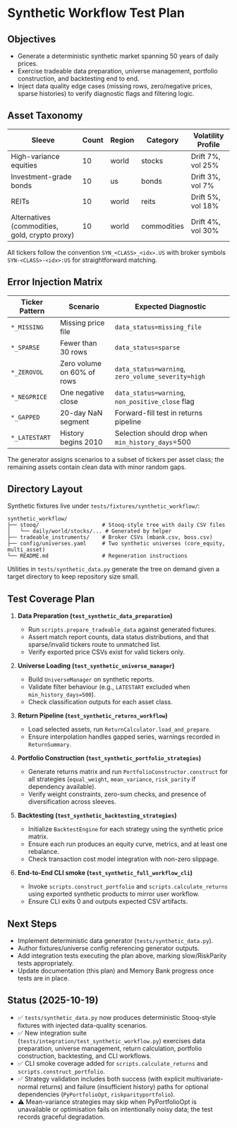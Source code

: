 # Synthetic Workflow Test Plan

## Objectives

- Generate a deterministic synthetic market spanning 50 years of daily prices.
- Exercise tradeable data preparation, universe management, portfolio construction, and backtesting end to end.
- Inject data quality edge cases (missing rows, zero/negative prices, sparse histories) to verify diagnostic flags and filtering logic.

## Asset Taxonomy

| Sleeve | Count | Region | Category | Volatility Profile |
|--------|-------|--------|----------|--------------------|
| High-variance equities | 10 | world | stocks | Drift 7%, vol 25% |
| Investment-grade bonds | 10 | us | bonds | Drift 3%, vol 7% |
| REITs | 10 | world | reits | Drift 5%, vol 18% |
| Alternatives (commodities, gold, crypto proxy) | 10 | world | commodities | Drift 4%, vol 30% |

All tickers follow the convention `SYN_<CLASS>_<idx>.US` with broker symbols `SYN-<CLASS>-<idx>:US` for straightforward matching.

## Error Injection Matrix

| Ticker Pattern | Scenario | Expected Diagnostic |
|----------------|----------|---------------------|
| `*_MISSING` | Missing price file | `data_status=missing_file` |
| `*_SPARSE` | Fewer than 30 rows | `data_status=sparse` |
| `*_ZEROVOL` | Zero volume on 60% of rows | `data_status=warning`, `zero_volume_severity=high` |
| `*_NEGPRICE` | One negative close | `data_status=warning`, `non_positive_close` flag |
| `*_GAPPED` | 20-day NaN segment | Forward-fill test in returns pipeline |
| `*_LATESTART` | History begins 2010 | Selection should drop when `min_history_days`=500 |

The generator assigns scenarios to a subset of tickers per asset class; the remaining assets contain clean data with minor random gaps.

## Directory Layout

Synthetic fixtures live under `tests/fixtures/synthetic_workflow/`:

```
synthetic_workflow/
├── stooq/                    # Stooq-style tree with daily CSV files
│   └── daily/world/stocks/... # Generated by helper
├── tradeable_instruments/    # Broker CSVs (mbank.csv, boss.csv)
├── config/universes.yaml     # Two synthetic universes (core_equity, multi_asset)
└── README.md                 # Regeneration instructions
```

Utilities in `tests/synthetic_data.py` generate the tree on demand given a target directory to keep repository size small.

## Test Coverage Plan

1. **Data Preparation (`test_synthetic_data_preparation`)**

   - Run `scripts.prepare_tradeable_data` against generated fixtures.
   - Assert match report counts, data status distributions, and that sparse/invalid tickers route to unmatched list.
   - Verify exported price CSVs exist for valid tickers only.

1. **Universe Loading (`test_synthetic_universe_manager`)**

   - Build `UniverseManager` on synthetic reports.
   - Validate filter behaviour (e.g., `LATESTART` excluded when `min_history_days=500`).
   - Check classification outputs for each asset class.

1. **Return Pipeline (`test_synthetic_returns_workflow`)**

   - Load selected assets, run `ReturnCalculator.load_and_prepare`.
   - Ensure interpolation handles gapped series, warnings recorded in `ReturnSummary`.

1. **Portfolio Construction (`test_synthetic_portfolio_strategies`)**

   - Generate returns matrix and run `PortfolioConstructor.construct` for all strategies (`equal_weight`, `mean_variance`, `risk_parity` if dependency available).
   - Verify weight constraints, zero-sum checks, and presence of diversification across sleeves.

1. **Backtesting (`test_synthetic_backtesting_strategies`)**

   - Initialize `BacktestEngine` for each strategy using the synthetic price matrix.
   - Ensure each run produces an equity curve, metrics, and at least one rebalance.
   - Check transaction cost model integration with non-zero slippage.

1. **End-to-End CLI smoke (`test_synthetic_full_workflow_cli`)**

   - Invoke `scripts.construct_portfolio` and `scripts.calculate_returns` using exported synthetic products to mirror user workflow.
   - Ensure CLI exits 0 and outputs expected CSV artifacts.

## Next Steps

- Implement deterministic data generator (`tests/synthetic_data.py`).
- Author fixtures/universe config referencing generator outputs.
- Add integration tests executing the plan above, marking slow/RiskParity tests appropriately.
- Update documentation (this plan) and Memory Bank progress once tests are in place.

## Status (2025-10-19)

- ✅ `tests/synthetic_data.py` now produces deterministic Stooq-style fixtures with injected data-quality scenarios.
- ✅ New integration suite (`tests/integration/test_synthetic_workflow.py`) exercises data preparation, universe management, return calculation, portfolio construction, backtesting, and CLI workflows.
- ✅ CLI smoke coverage added for `scripts.calculate_returns` and `scripts.construct_portfolio`.
- ✅ Strategy validation includes both success (with explicit multivariate-normal returns) and failure (insufficient history) paths for optional dependencies (`PyPortfolioOpt`, `riskparityportfolio`).
- ⚠️ Mean-variance strategies may skip when PyPortfolioOpt is unavailable or optimisation fails on intentionally noisy data; the test records graceful degradation.
